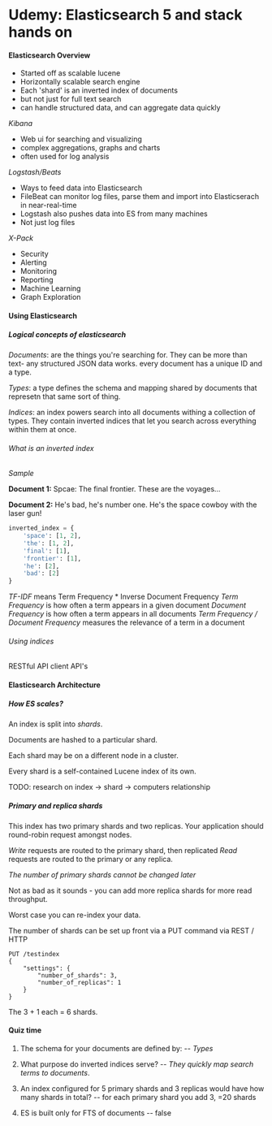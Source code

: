 # Udemy: Elasticsearch 5 and stack hands on 
#### Elasticsearch Overview

- Started off as scalable lucene
- Horizontally scalable search engine
- Each 'shard' is an inverted index of documents
- but not just for full text search
- can handle structured data, and can aggregate data quickly


*Kibana* 
- Web ui for searching and visualizing
- complex aggregations, graphs and charts
- often used for log analysis


*Logstash/Beats*

- Ways to feed data into Elasticsearch
- FileBeat can monitor log files, parse them and import into Elasticserach in near-real-time
- Logstash also pushes data into ES from many machines
- Not just log files

*X-Pack*

- Security
- Alerting
- Monitoring
- Reporting
- Machine Learning
- Graph Exploration

#### Using Elasticsearch

##### Logical concepts of elasticsearch

*Documents*: are the things you're searching for. They can be more than text- any structured JSON data works. every document has a unique ID and a type.

*Types*: a type defines the schema and mapping shared by documents that represetn that same sort of thing.

*Indices*: an index powers search into all documents withing a collection of types. They contain inverted indices that let you search across everything within them at once.

###### What is an inverted index

*Sample*

**Document 1:**
Spcae: The final frontier. These are the voyages...

**Document 2:**
He's bad, he's number one. He's the space cowboy with the laser gun!

```python
inverted_index = {
	'space': [1, 2],
	'the': [1, 2],
	'final': [1],
	'frontier': [1],
	'he': [2],
	'bad': [2]
}
```

*TF-IDF* means Term Frequency * Inverse Document Frequency
*Term Frequency* is how often a term appears in a given document
*Document Frequency* is how often a term appears in all documents
*Term Frequency / Document Frequency* measures the relevance of a term in a document

###### Using indices

RESTful API
client API's


#### Elasticsearch Architecture


##### How ES scales?

An index is split into *shards*.

Documents are hashed to a particular shard.

Each shard may be on a different node in a cluster.

Every shard is a self-contained Lucene index of its own.

TODO: research on index -> shard -> computers relationship

##### Primary and replica shards

This index has two primary shards and two replicas.
Your application should round-robin request amongst nodes.

*Write* requests are routed to the primary shard, then replicated
*Read* requests are routed to the primary or any replica.

*The number of primary shards cannot be changed later*

Not as bad as it sounds - you can add more replica shards for more read throughput.

Worst case you can re-index your data.

The number of shards can be set up front via a PUT command via REST / HTTP

```
PUT /testindex
{
	"settings": {
		"number_of_shards": 3,
		"number_of_replicas": 1
	}
}
```

The 3 + 1 each = 6 shards. 

#### Quiz time

1. The schema for your documents are defined by: -- *Types*

2. What purpose do inverted indices serve? -- *They quickly map search terms to documents*.

3. An index configured for 5 primary shards and 3 replicas would have how many shards in total? 
-- for each primary shard you add 3, =20 shards

4. ES is built only for FTS of documents -- false

















